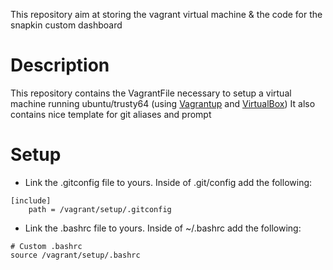 This repository aim at storing the vagrant virtual machine & the code for the snapkin custom dashboard
# Description

This repository contains the VagrantFile necessary to setup a virtual machine running ubuntu/trusty64 (using [Vagrantup](https://www.vagrantup.com/) and [VirtualBox](https://www.virtualbox.org/wiki/Downloads))
It also contains nice template for git aliases and prompt

# Setup

- Link the .gitconfig file to yours.
Inside of .git/config add the following: 
```
[include]
    path = /vagrant/setup/.gitconfig
```

- Link the .bashrc file to yours.
Inside of ~/.bashrc add the following:
```
# Custom .bashrc
source /vagrant/setup/.bashrc
```

